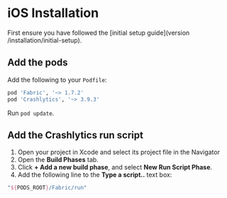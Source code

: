 # iOS Installation

First ensure you have followed the [initial setup guide](version /installation/initial-setup).

## Add the pods

Add the following to your `Podfile`:

```ruby
pod 'Fabric', '~> 1.7.2'
pod 'Crashlytics', '~> 3.9.3'
```

Run `pod update`.

## Add the Crashlytics run script

1. Open your project in Xcode and select its project file in the Navigator
2. Open the **Build Phases** tab.
3. Click **+ Add a new build phase**, and select **New Run Script Phase**.
4. Add the following line to the **Type a script..** text box:

```groovy
"${PODS_ROOT}/Fabric/run"
```
